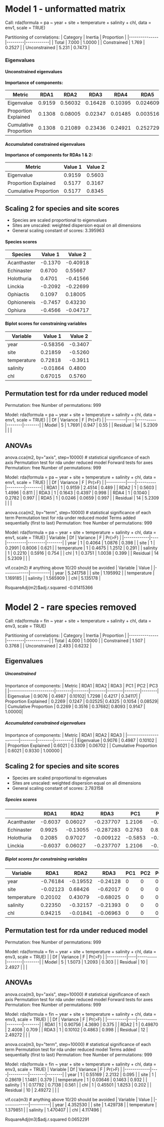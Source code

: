 # Model 1 - unformatted matrix
Call:
  rda(formula = pa ~ year + site + temperature + salinity + chl, data = env1, scale = TRUE) 

Partitioning of correlations:
| Category      | Inertia | Proportion |
|---------------|---------|------------|
| Total         | 7.000   | 1.0000     |
| Constrained   | 1.769   | 0.2527     |
| Unconstrained | 5.231   | 0.7473     |

### Eigenvalues 
#### Unconstrained eigenvalues
**Importance of components:**

| Metric                | RDA1    | RDA2    | RDA3    | RDA4    | RDA5    | PC1    | PC2    | PC3    | PC4    | PC5    | PC6    | PC7    |
|-----------------------|---------|---------|---------|---------|---------|--------|--------|--------|--------|--------|--------|--------|
| Eigenvalue            | 0.9159  | 0.56032 | 0.16428 | 0.10395 | 0.024609| 2.0399 | 1.0273 | 0.8727 | 0.5313 | 0.40869| 0.30846| 0.042564|
| Proportion Explained  | 0.1308  | 0.08005 | 0.02347 | 0.01485 | 0.003516| 0.2914 | 0.1468 | 0.1247 | 0.0759 | 0.05838| 0.04407| 0.006081|
| Cumulative Proportion | 0.1308  | 0.21089 | 0.23436 | 0.24921 | 0.252729| 0.5441 | 0.6909 | 0.8156 | 0.8915 | 0.94985| 0.99392| 1.000000|

#### Accumulated constrained eigenvalues
**Importance of components for RDAs 1 & 2:**

| Metric                | Value 1 | Value 2 |
|-----------------------|---------|---------|
| Eigenvalue            | 0.9159  | 0.5603  |
| Proportion Explained  | 0.5177  | 0.3167  |
| Cumulative Proportion | 0.5177  | 0.8345  |


## Scaling 2 for species and site scores
* Species are scaled proportional to eigenvalues
* Sites are unscaled: weighted dispersion equal on all dimensions
* General scaling constant of scores:  3.395963 

#### Species scores
| Species     | Value 1 | Value 2  |
|-------------|---------|----------|
| Acanthaster | -0.1370 | -0.40918 |
| Echinaster  |  0.6700 |  0.55667 |
| Holothuria  |  0.4701 | -0.41566 |
| Linckia     | -0.2092 | -0.22699 |
| Ophiactis   |  0.1097 |  0.18005 |
| Ophionereis | -0.7457 |  0.43230 |
| Ophiura     | -0.4566 | -0.04717 |


#### Biplot scores for constraining variables
| Variable    | Value 1 | Value 2 |
|-------------|---------|---------|
| year        | -0.58356| -0.3407 |
| site        |  0.21859| -0.5260 |
| temperature |  0.72818| -0.3911 |
| salinity    | -0.01864|  0.4800 |
| chl         |  0.67015|  0.5760 |

## Permutation test for rda under reduced model
Permutation: free
Number of permutations: 999

Model: rda(formula = pa ~ year + site + temperature + salinity + chl, data = env1, scale = TRUE)
|          | Df | Variance |    F   | Pr(>F) |
|----------|----|----------|--------|--------|
| Model    | 5  | 1.7691   | 0.947  | 0.55   |
| Residual | 14 | 5.2309   |        |        |
     

## ANOVAs
anova.cca(m2, by="axis", step=10000) # statistical significance of each axis
Permutation test for rda under reduced model
Forward tests for axes
Permutation: free
Number of permutations: 999

Model: rda(formula = pa ~ year + site + temperature + salinity + chl, data = env1, scale = TRUE)
|          | Df | Variance |    F    | Pr(>F) |
|----------|----|----------|---------|--------|
| RDA1     | 1  | 0.9159   | 2.4514  | 0.489  |
| RDA2     | 1  | 0.5603   | 1.4996  | 0.811  |
| RDA3     | 1  | 0.1643   | 0.4397  | 0.998  |
| RDA4     | 1  | 0.1040   | 0.2782  | 0.997  |
| RDA5     | 1  | 0.0246   | 0.0659  | 0.997  |
| Residual | 14 | 5.2309   |         |        |

anova.cca(m2, by="term", step=10000) # statistical significance of each term
Permutation test for rda under reduced model
Terms added sequentially (first to last)
Permutation: free
Number of permutations: 999

Model: rda(formula = pa ~ year + site + temperature + salinity + chl, data = env1, scale = TRUE)
| Variable    | Df | Variance |    F    | Pr(>F) |
|-------------|----|----------|---------|--------|
| year        | 1  | 0.4064   | 1.0876  | 0.398  |
| site        | 1  | 0.2991   | 0.8006  | 0.621  |
| temperature | 1  | 0.4675   | 1.2512  | 0.291  |
| salinity    | 1  | 0.2210   | 0.5916  | 0.754  |
| chl         | 1  | 0.3751   | 1.0038  | 0.399  |
| Residual    | 14 | 5.2309   |         |        |


vif.cca(m2) # anything above 10/20 should be avoided
| Variable    | Value    |
|-------------|----------|
| year        | 5.241758 |
| site        | 1.195992 |
| temperature | 1.169185 |
| salinity    | 1.565909 |
| chl         | 5.135178 |


RsquareAdj(m2)$adj.r.squared
-0.01415366

# Model 2 - rare species removed

Call:
rda(formula = fin ~ year + site + temperature + salinity + chl,      data = env3, scale = TRUE) 

Partitioning of correlations:
| Category      | Inertia | Proportion |
|---------------|---------|------------|
| Total         | 4.000   | 1.0000     |
| Constrained   | 1.507   | 0.3768     |
| Unconstrained | 2.493   | 0.6232     |

## Eigenvalues
##### Unconstrained
Importance of components:
| Metric                | RDA1   | RDA2   | RDA3   | PC1    | PC2    | PC3    |
|-----------------------|--------|--------|--------|--------|--------|--------|
| Eigenvalue            | 0.9076 | 0.4987 | 0.10102| 1.7298 | 0.4217 | 0.34117|
| Proportion Explained  | 0.2269 | 0.1247 | 0.02525| 0.4325 | 0.1054 | 0.08529|
| Cumulative Proportion | 0.2269 | 0.3516 | 0.37682| 0.8093 | 0.9147 | 1.00000|

##### Accumulated constrained eigenvalues
Importance of components:
| Metric                | RDA1   | RDA2   | RDA3    |
|-----------------------|--------|--------|---------|
| Eigenvalue            | 0.9076 | 0.4987 | 0.10102 |
| Proportion Explained  | 0.6021 | 0.3309 | 0.06702 |
| Cumulative Proportion | 0.6021 | 0.9330 | 1.00000 |

## Scaling 2 for species and site scores
* Species are scaled proportional to eigenvalues
* Sites are unscaled: weighted dispersion equal on all dimensions
* General scaling constant of scores:  2.783158 

##### Species scores
|             | RDA1   | RDA2    | RDA3     | PC1    | PC2    | PC3   |
|-------------|--------|---------|----------|--------|--------|-------|
| Acanthaster | -0.6037| 0.06027 | -0.237707| 1.2106 | -0.1637| 0.1401|
| Echinaster  |  0.9925| -0.13055| -0.287283| 0.2763 |  0.8248| 0.3086|
| Holothuria  |  0.2085|  0.97027| -0.009122| -0.5853| -0.2877| 0.7254|
| Linckia     | -0.6037|  0.06027| -0.237707| 1.2106 | -0.1637| 0.1401|

##### Biplot scores for constraining variables
| Variable    | RDA1     | RDA2     | RDA3     | PC1 | PC2 | PC3 |
|-------------|----------|----------|----------|-----|-----|-----|
| year        | -0.76184 | -0.19552 | -0.24128 | 0   | 0   | 0   |
| site        | -0.02123 |  0.68426 | -0.62017 | 0   | 0   | 0   |
| temperature |  0.20102 |  0.43079 | -0.68025 | 0   | 0   | 0   |
| salinity    |  0.22350 | -0.32157 | -0.21393 | 0   | 0   | 0   |
| chl         |  0.94215 | -0.01841 | -0.06963 | 0   | 0   | 0   |

## Permutation test for rda under reduced model
Permutation: free
Number of permutations: 999

Model: rda(formula = fin ~ year + site + temperature + salinity + chl, data = env3, scale = TRUE)
|          | Df | Variance |    F   | Pr(>F) |
|----------|----|----------|--------|--------|
| Model    | 5  | 1.5073   | 1.2093 | 0.303  |
| Residual | 10 | 2.4927   |        |        | 

## ANOVAs
anova.cca(m3, by="axis", step=10000) # statistical significance of each axis
Permutation test for rda under reduced model
Forward tests for axes
Permutation: free
Number of permutations: 999

Model: rda(formula = fin ~ year + site + temperature + salinity + chl, data = env3, scale = TRUE)
|          | Df | Variance |    F   | Pr(>F) |
|----------|----|----------|--------|--------|
| RDA1     | 1  | 0.90756  | 4.3690 | 0.375  |
| RDA2     | 1  | 0.49870  | 2.4008 | 0.709  |
| RDA3     | 1  | 0.10102  | 0.4863 | 0.998  |
| Residual | 12 | 2.49272  |        |        |

anova.cca(m3, by="term", step=10000) # statistical significance of each term
Permutation test for rda under reduced model
Terms added sequentially (first to last)
Permutation: free
Number of permutations: 999

Model: rda(formula = fin ~ year + site + temperature + salinity + chl, data = env3, scale = TRUE)
| Variable    | Df | Variance |    F   | Pr(>F) |
|-------------|----|----------|--------|--------|
| year        | 1  | 0.55169  | 2.2132 | 0.095  |
| site        | 1  | 0.28619  | 1.1481 | 0.379  |
| temperature | 1  | 0.03646  | 0.1463 | 0.932  |
| salinity    | 1  | 0.17792  | 0.7138 | 0.561  |
| chl         | 1  | 0.45501  | 1.8253 | 0.202  |
| Residual    | 10 | 2.49272  |        |        |

vif.cca(m3) # anything above 10/20 should be avoided
| Variable    | Value    |
|-------------|----------|
| year        | 4.352530 |
| site        | 1.429738 |
| temperature | 1.379851 |
| salinity    | 1.470407 |
| chl         | 4.117496 |

RsquareAdj(m3)$adj.r.squared
0.0652291
